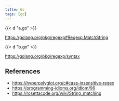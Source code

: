 ```yaml
---
title: Go
tags: [go]
---
```


{{< d "a.go" >}}

<https://golang.org/pkg/regexp#Regexp.MatchString>

{{< d "b.go" >}}

<https://golang.org/pkg/regexp/syntax>

## References

- <https://hyperpolyglot.org/c#case-insensitive-regex>
- <https://programming-idioms.org/idiom/96>
- <https://rosettacode.org/wiki/String_matching>
